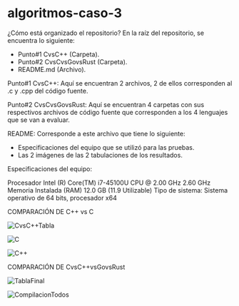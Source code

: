 # algoritmos-caso-3

¿Cómo está organizado el repositorio?
En la raíz del repositorio, se encuentra lo siguiente:
- Punto#1 CvsC++ (Carpeta).
- Punto#2 CvsCvsGovsRust (Carpeta).
- README.md (Archivo).

Punto#1 CvsC++: Aquí se encuentran 2 archivos, 2 de ellos corresponden al .c y .cpp del código fuente.

Punto#2 CvsCvsGovsRust: Aquí se encuentran 4 carpetas con sus respectivos archivos de código fuente que corresponden a los 4 lenguajes que se van a evaluar.  

README: Corresponde a este archivo que tiene lo siguiente:

- Especificaciones del equipo que se utilizó para las pruebas.
- Las 2 imágenes de las 2 tabulaciones de los resultados.

Especificaciones del equipo:

Procesador Intel (R) Core(TM) i7-45100U CPU @ 2.00 GHz 2.60 GHz
Memoria Instalada (RAM) 12.0 GB (11.9 Utilizable)
Tipo de sistema: Sistema operativo de 64 bits, procesador x64


COMPARACIÓN DE C++ vs C

![CvsC++Tabla](https://user-images.githubusercontent.com/70912297/110565345-f3d33900-8113-11eb-8340-080ea3748283.png)

![C](https://user-images.githubusercontent.com/70912297/110565387-0baabd00-8114-11eb-868e-01b20bfb83ba.png)

![C++](https://user-images.githubusercontent.com/70912297/110565394-0f3e4400-8114-11eb-9a6a-aa0744c28fe9.png)




COMPARACIÓN DE CvsC++vsGovsRust

![TablaFinal](https://user-images.githubusercontent.com/70912297/110565437-21b87d80-8114-11eb-8362-af50957b8866.png)

![CompilacionTodos](https://user-images.githubusercontent.com/70912297/110565455-29782200-8114-11eb-8b64-dff94e0aac96.png)





